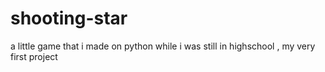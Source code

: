 # shooting-star
a little game that i made on python while i was still in highschool , my very first project
